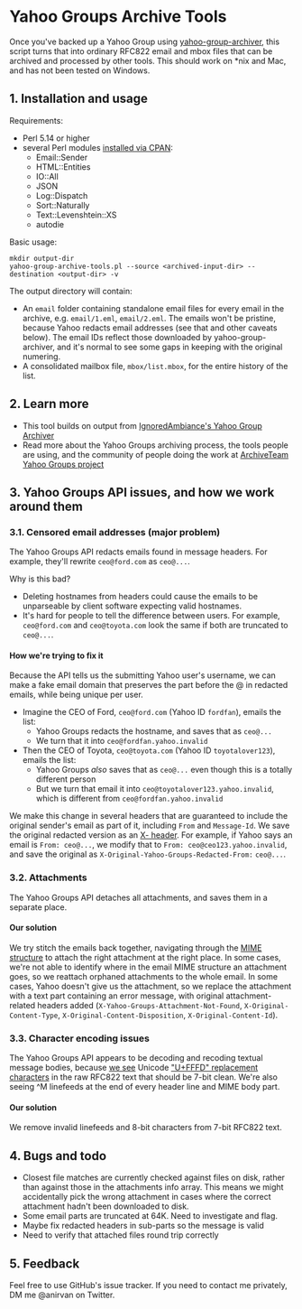 # Yahoo Groups Archive Tools

Once you've backed up a Yahoo Group using [yahoo-group-archiver](https://github.com/IgnoredAmbience/yahoo-group-archiver), this script turns that into ordinary RFC822 email and mbox files that can be archived and processed by other tools. This should work on \*nix and Mac, and has not been tested on Windows.

## 1. Installation and usage

Requirements:

* Perl 5.14 or higher
* several Perl modules [installed via CPAN](https://foswiki.org/Support.HowToInstallCpanModules):
  - Email::Sender
  - HTML::Entities
  - IO::All
  - JSON
  - Log::Dispatch
  - Sort::Naturally
  - Text::Levenshtein::XS
  - autodie

Basic usage:

```
mkdir output-dir
yahoo-group-archive-tools.pl --source <archived-input-dir> --destination <output-dir> -v
```

The output directory will contain:

* An `email` folder containing standalone email files for every email in the archive, e.g. `email/1.eml`, `email/2.eml`. The emails won't be pristine, because Yahoo redacts email addresses (see that and other caveats below). The email IDs reflect those downloaded by yahoo-group-archiver, and it's normal to see some gaps in keeping with the original numering.
* A consolidated mailbox file, `mbox/list.mbox`, for the entire history of the list.

## 2. Learn more

* This tool builds on output from [IgnoredAmbiance's Yahoo Group Archiver](https://github.com/IgnoredAmbience/yahoo-group-archiver)
* Read more about the Yahoo Groups archiving process, the tools people are using, and the community of people doing the work at [ArchiveTeam Yahoo Groups project](https://www.archiveteam.org/index.php?title=Yahoo!_Groups)

## 3. Yahoo Groups API issues, and how we work around them

### 3.1. Censored email addresses (major problem)

The Yahoo Groups API redacts emails found in message headers. For
example, they'll rewrite `ceo@ford.com` as `ceo@...`.

Why is this bad?

* Deleting hostnames from headers could cause the emails to be unparseable by client software expecting valid hostnames.
* It's hard for people to tell the difference between users. For example, `ceo@ford.com` and `ceo@toyota.com` look the same if both are truncated to `ceo@...`.

#### How we're trying to fix it

Because the API tells us the submitting Yahoo user's username, we can make a fake email domain that preserves the part before the @ in redacted emails, while being unique per user.

* Imagine the CEO of Ford, `ceo@ford.com` (Yahoo ID `fordfan`), emails the list:
    * Yahoo Groups redacts the hostname, and saves that as `ceo@...`
    * We turn that it into `ceo@fordfan.yahoo.invalid`
* Then the CEO of Toyota, `ceo@toyota.com` (Yahoo ID `toyotalover123`), emails the list:
    * Yahoo Groups _also_ saves that as `ceo@...` even though this is a totally different person
    * But we turn that email it into `ceo@toyotalover123.yahoo.invalid`, which is different from `ceo@fordfan.yahoo.invalid`

We make this change in several headers that are guaranteed to include the original sender's email as part of it, including `From` and `Message-Id`. We save the original redacted version as an [X- header](https://tools.ietf.org/html/rfc822#section-4.7.4). For example, if Yahoo says an email is `From: ceo@...`, we modify that to `From: ceo@ceo123.yahoo.invalid`, and save the original as `X-Original-Yahoo-Groups-Redacted-From:` `ceo@...`.

### 3.2. Attachments

The Yahoo Groups API detaches all attachments, and saves them in a separate place.

#### Our solution

We try stitch the emails back together, navigating through the [MIME structure](https://en.wikipedia.org/wiki/MIME) to attach the right attachment at the right place. In some cases, we're not able to identify where in the email MIME structure an attachment goes, so we reattach orphaned attachments to the whole email. In some cases, Yahoo doesn't give us the attachment, so we replace the attachment with a text part containing an error message, with original attachment-related headers added (`X-Yahoo-Groups-Attachment-Not-Found`, `X-Original-Content-Type`, `X-Original-Content-Disposition`, `X-Original-Content-Id`).

### 3.3. Character encoding issues

The Yahoo Groups API appears to be decoding and recoding textual message bodies, because [we see](https://yahoo.uservoice.com/forums/209451-us-groups/suggestions/9644478-displaying-raw-messages-is-not-8-bit-clean) Unicode ["U+FFFD" replacement characters](https://en.wikipedia.org/wiki/Specials_(Unicode_block)) in the raw RFC822 text that should be 7-bit clean. We're also seeing ^M linefeeds at the end of every header line and MIME body part.

#### Our solution

We remove invalid linefeeds and 8-bit characters from 7-bit RFC822 text.

## 4. Bugs and todo

* Closest file matches are currently checked against files on disk, rather than against those in the attachments info array. This means we might accidentally pick the wrong attachment in cases where the correct attachment hadn't been downloaded to disk.
* Some email parts are truncated at 64K. Need to investigate and flag.
* Maybe fix redacted headers in sub-parts so the message is valid
* Need to verify that attached files round trip correctly

## 5. Feedback

Feel free to use GitHub's issue tracker. If you need to contact me privately, DM me @anirvan on Twitter.
